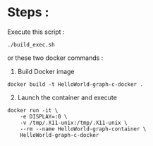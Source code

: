 
# Steps :

Execute this script :

```./build_exec.sh```

or these two docker commands :

1) Build Docker image

```docker build -t HelloWorld-graph-c-docker . ```

2) Launch the container and execute

``` 
docker run -it \
	-e DISPLAY=:0 \
	-v /tmp/.X11-unix:/tmp/.X11-unix \
	--rm --name HelloWorld-graph-container \
	HelloWorld-graph-c-docker 
```
